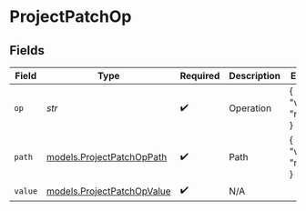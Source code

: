 # ProjectPatchOp


## Fields

| Field                                                          | Type                                                           | Required                                                       | Description                                                    | Example                                                        |
| -------------------------------------------------------------- | -------------------------------------------------------------- | -------------------------------------------------------------- | -------------------------------------------------------------- | -------------------------------------------------------------- |
| `op`                                                           | *str*                                                          | :heavy_check_mark:                                             | Operation                                                      | {<br/>"value": "replace"<br/>}                                 |
| `path`                                                         | [models.ProjectPatchOpPath](../models/projectpatchoppath.md)   | :heavy_check_mark:                                             | Path                                                           | {<br/>"value": "name"<br/>}                                    |
| `value`                                                        | [models.ProjectPatchOpValue](../models/projectpatchopvalue.md) | :heavy_check_mark:                                             | N/A                                                            |                                                                |